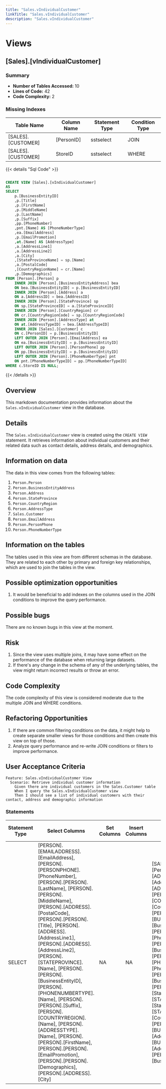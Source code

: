 ```yaml
---
title: "Sales.vIndividualCustomer"
linkTitle: "Sales.vIndividualCustomer"
description: "Sales.vIndividualCustomer"
---
```


# Views

## [Sales].[vIndividualCustomer]
### Summary


- **Number of Tables Accessed:** 10
- **Lines of Code:** 42
- **Code Complexity:** 2
### Missing Indexes

| Table Name | Column Name | Statement Type | Condition Type |
|---|---|---|---|
| [SALES].[CUSTOMER]| [PersonID] | sstselect | JOIN |
| [SALES].[CUSTOMER]| StoreID | sstselect | WHERE |



{{< details "Sql Code" >}}
```sql

CREATE VIEW [Sales].[vIndividualCustomer] 
AS 
SELECT 
    p.[BusinessEntityID]
    ,p.[Title]
    ,p.[FirstName]
    ,p.[MiddleName]
    ,p.[LastName]
    ,p.[Suffix]
    ,pp.[PhoneNumber]
	,pnt.[Name] AS [PhoneNumberType]
    ,ea.[EmailAddress]
    ,p.[EmailPromotion]
    ,at.[Name] AS [AddressType]
    ,a.[AddressLine1]
    ,a.[AddressLine2]
    ,a.[City]
    ,[StateProvinceName] = sp.[Name]
    ,a.[PostalCode]
    ,[CountryRegionName] = cr.[Name]
    ,p.[Demographics]
FROM [Person].[Person] p
    INNER JOIN [Person].[BusinessEntityAddress] bea 
    ON bea.[BusinessEntityID] = p.[BusinessEntityID] 
    INNER JOIN [Person].[Address] a 
    ON a.[AddressID] = bea.[AddressID]
    INNER JOIN [Person].[StateProvince] sp 
    ON sp.[StateProvinceID] = a.[StateProvinceID]
    INNER JOIN [Person].[CountryRegion] cr 
    ON cr.[CountryRegionCode] = sp.[CountryRegionCode]
    INNER JOIN [Person].[AddressType] at 
    ON at.[AddressTypeID] = bea.[AddressTypeID]
	INNER JOIN [Sales].[Customer] c
	ON c.[PersonID] = p.[BusinessEntityID]
	LEFT OUTER JOIN [Person].[EmailAddress] ea
	ON ea.[BusinessEntityID] = p.[BusinessEntityID]
	LEFT OUTER JOIN [Person].[PersonPhone] pp
	ON pp.[BusinessEntityID] = p.[BusinessEntityID]
	LEFT OUTER JOIN [Person].[PhoneNumberType] pnt
	ON pnt.[PhoneNumberTypeID] = pp.[PhoneNumberTypeID]
WHERE c.StoreID IS NULL;

```
{{< /details >}}
## Overview

This markdown documentation provides information about the `Sales.vIndividualCustomer` view in the database.

## Details

The `Sales.vIndividualCustomer` view is created using the `CREATE VIEW` statement. It retrieves information about individual customers and their related data such as contact details, address details, and demographics.

## Information on data

The data in this view comes from the following tables:

1. `Person.Person`
2. `Person.BusinessEntityAddress`
3. `Person.Address`
4. `Person.StateProvince`
5. `Person.CountryRegion`
6. `Person.AddressType`
7. `Sales.Customer`
8. `Person.EmailAddress`
9. `Person.PersonPhone`
10. `Person.PhoneNumberType`

## Information on the tables

The tables used in this view are from different schemas in the database. They are related to each other by primary and foreign key relationships, which are used to join the tables in the view.

## Possible optimization opportunities

1. It would be beneficial to add indexes on the columns used in the JOIN conditions to improve the query performance.

## Possible bugs

There are no known bugs in this view at the moment.

## Risk

1. Since the view uses multiple joins, it may have some effect on the performance of the database when returning large datasets.
2. If there's any change in the schema of any of the underlying tables, the view might return incorrect results or throw an error.

## Code Complexity

The code complexity of this view is considered moderate due to the multiple JOIN and WHERE conditions.

## Refactoring Opportunities

1. If there are common filtering conditions on the data, it might help to create separate smaller views for those conditions and then create this view on top of those.
2. Analyze query performance and re-write JOIN conditions or filters to improve performance.

## User Acceptance Criteria

```gherkin
Feature: Sales.vIndividualCustomer View
  Scenario: Retrieve individual customer information
    Given there are individual customers in the Sales.Customer table
    When I query the Sales.vIndividualCustomer view
    Then I should see a list of individual customers with their contact, address and demographic information
```
### Statements

| Statement Type | Select Columns | Set Columns | Insert Columns | Joins Columns | Where Columns | Order By Columns | Group By Columns | Having Columns | Table Name |
|---|---|---|---|---|---|---|---|---|---|
| SELECT | [PERSON].[EMAILADDRESS].[EmailAddress], [PERSON].[PERSONPHONE].[PhoneNumber], [PERSON].[PERSON].[LastName], [PERSON].[PERSON].[MiddleName], [PERSON].[ADDRESS].[PostalCode], [PERSON].[PERSON].[Title], [PERSON].[ADDRESS].[AddressLine1], [PERSON].[ADDRESS].[AddressLine2], [PERSON].[STATEPROVINCE].[Name], [PERSON].[PERSON].[BusinessEntityID], [PERSON].[PHONENUMBERTYPE].[Name], [PERSON].[PERSON].[Suffix], [PERSON].[COUNTRYREGION].[Name], [PERSON].[ADDRESSTYPE].[Name], [PERSON].[PERSON].[FirstName], [PERSON].[PERSON].[EmailPromotion], [PERSON].[PERSON].[Demographics], [PERSON].[ADDRESS].[City] | NA | NA | [SALES].[CUSTOMER].[PersonID], [PERSON].[ADDRESSTYPE].[AddressTypeID], [PERSON].[ADDRESS].[AddressID], [PERSON].[COUNTRYREGION].[CountryRegionCode], [PERSON].[BUSINESSENTITYADDRESS].[BusinessEntityID], [PERSON].[PERSONPHONE].[PhoneNumberTypeID], [PERSON].[PERSON].[BusinessEntityID], [PERSON].[PHONENUMBERTYPE].[PhoneNumberTypeID], [PERSON].[EMAILADDRESS].[BusinessEntityID], [PERSON].[ADDRESS].[StateProvinceID], [PERSON].[STATEPROVINCE].[StateProvinceID], [PERSON].[STATEPROVINCE].[CountryRegionCode], [PERSON].[BUSINESSENTITYADDRESS].[AddressID], [PERSON].[BUSINESSENTITYADDRESS].[AddressTypeID], [PERSON].[PERSONPHONE].[BusinessEntityID] | [SALES].[CUSTOMER].StoreID |  |  |  | [Person].[CountryRegion], [Person].[BusinessEntityAddress], [Person].[Address], [Person].[StateProvince], [Person].[AddressType], [Sales].[Customer], [Person].[EmailAddress], [Person].[PhoneNumberType], [Person].[Person], [Person].[PersonPhone] |

